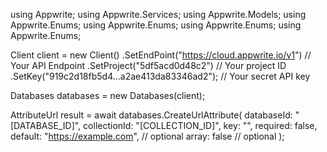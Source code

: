 using Appwrite;
using Appwrite.Services;
using Appwrite.Models;
using Appwrite.Enums;
using Appwrite.Enums;
using Appwrite.Enums;
using Appwrite.Enums;

Client client = new Client()
    .SetEndPoint("https://cloud.appwrite.io/v1") // Your API Endpoint
    .SetProject("5df5acd0d48c2") // Your project ID
    .SetKey("919c2d18fb5d4...a2ae413da83346ad2"); // Your secret API key

Databases databases = new Databases(client);

AttributeUrl result = await databases.CreateUrlAttribute(
    databaseId: "[DATABASE_ID]",
    collectionId: "[COLLECTION_ID]",
    key: "",
    required: false,
    default: "https://example.com", // optional
    array: false // optional
);